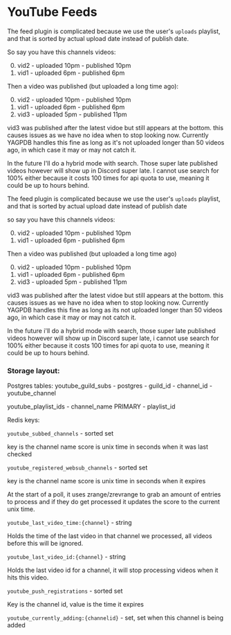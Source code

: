 # YouTube Feeds

The feed plugin is complicated because we use the user's `uploads` playlist, and that is sorted by actual upload date instead of publish date.

So say you have this channels videos:

 0. vid2 - uploaded 10pm - published 10pm
 1. vid1 - uploaded 6pm - published 6pm

Then a video was published (but uploaded a long time ago):

 0. vid2 - uploaded 10pm - published 10pm
 1. vid1 - uploaded 6pm - published 6pm
 2. vid3 - uploaded 5pm - published 11pm

vid3 was published after the latest vidoe but still appears at the bottom. this causes issues as we have no idea when to stop looking now. Currently YAGPDB handles this fine as long as it's not uploaded longer than 50 videos ago, in which case it may or may not catch it.

In the future I'll do a hybrid mode with search. Those super late published videos however will show up in Discord super late. I cannot use search for 100% either because it costs 100 times for api quota to use, meaning it could be up to hours behind.

The feed plugin is complicated because we use the user's `uploads` playlist, and that is sorted by actual upload date instead of publish date

so say you have this channels videos:

 0. vid2 - uploaded 10pm - published 10pm
 1. vid1 - uploaded 6pm - published 6pm

Then a video was published (but uploaded a long time ago)

 0. vid2 - uploaded 10pm - published 10pm
 1. vid1 - uploaded 6pm - published 6pm
 2. vid3 - uploaded 5pm - published 11pm

vid3 was published after the latest vidoe but still appears at the bottom. this causes issues as we have no idea when to stop looking now. Currently YAGPDB handles this fine as long as its not uploaded longer than 50 videos ago, in which case it may or may not catch it.

In the future i'll do a hybrid mode with search, those super late published videos however will show up in Discord super late, i cannot use search for 100% either because it costs 100 times for api quota to use, meaning it could be up to hours behind.

### Storage layout:

Postgres tables:
youtube_guild_subs - postgres
    - guild_id
    - channel_id
    - youtube_channel

youtube_playlist_ids
    - channel_name PRIMARY
    - playlist_id

Redis keys:

`youtube_subbed_channels` - sorted set

key is the channel name
score is unix time in seconds when it was last checked

`youtube_registered_websub_channels` - sorted set

key is the channel name
score is unix time in seconds when it expires

At the start of a poll, it uses zrange/zrevrange to grab an amount of entries to process and if they do get processed it updates the score to the current unix time.


`youtube_last_video_time:{channel}` - string

Holds the time of the last video in that channel we processed, all videos before this will be ignored.

`youtube_last_video_id:{channel}` - string

Holds the last video id for a channel, it will stop processing videos when it hits this video.

`youtube_push_registrations` - sorted set

Key is the channel id, value is the time it expires

`youtube_currently_adding:{channelid}` - set, set when this channel is being added
